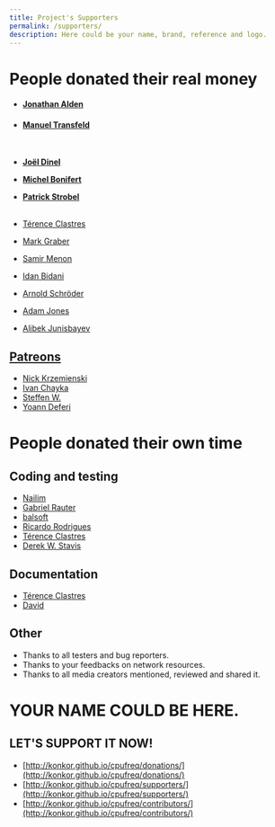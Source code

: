 ```yaml
---
title: Project's Supporters
permalink: /supporters/
description: Here could be your name, brand, reference and logo.
---
```


# People donated their **real money**

* #### [Jonathan Alden](https://konkor.github.io/cpufreq/supporters/)
* #### [Manuel Transfeld](https://konkor.github.io/cpufreq/supporters/)
<br>


* **[Joël Dinel](https://konkor.github.io/cpufreq/supporters/)**
* **[Michel Bonifert](https://konkor.github.io/cpufreq/supporters/)**
* **[Patrick Strobel](https://konkor.github.io/cpufreq/supporters/)**
<br><br>


* [Térence Clastres](https://github.com/terencode)
* [Mark Graber](https://konkor.github.io/cpufreq/supporters/)
* [Samir Menon](https://konkor.github.io/cpufreq/supporters/)
* [Idan Bidani](https://konkor.github.io/cpufreq/supporters/)
* [Arnold Schröder](https://konkor.github.io/cpufreq/supporters/)
* [Adam Jones](https://konkor.github.io/cpufreq/supporters/)
* [Alibek Junisbayev](https://konkor.github.io/cpufreq/supporters/)

## [Patreons](https://www.patreon.com/konkor)

* [Nick Krzemienski](https://github.com/krzemienski)
* [Ivan Chayka](https://vk.com/anaumynaugames)
* [Steffen W.](https://www.patreon.com/user/creators?u=7405409)
* [Yoann Deferi](https://konkor.github.io/cpufreq/supporters/)

# People donated their **own time**

## Coding and testing

* [Nailim](https://github.com/Nailim)
* [Gabriel Rauter](https://github.com/raetiacorvus)
* [balsoft](https://github.com/balsoft)
* [Ricardo Rodrigues](https://github.com/RicardoEPRodrigues)
* [Térence Clastres](https://github.com/terencode)
* [Derek W. Stavis](https://github.com/derekstavis)

## Documentation

* [Térence Clastres](https://github.com/terencode)
* [David](https://github.com/BurningSmile)

## Other

* Thanks to all testers and bug reporters.
* Thanks to your feedbacks on network resources.
* Thanks to all media creators mentioned, reviewed and shared it.

# YOUR NAME COULD BE HERE.
## LET'S SUPPORT IT NOW!

* [http://konkor.github.io/cpufreq/donations/](http://konkor.github.io/cpufreq/donations/)
* [http://konkor.github.io/cpufreq/supporters/](http://konkor.github.io/cpufreq/supporters/)
* [http://konkor.github.io/cpufreq/contributors/](http://konkor.github.io/cpufreq/contributors/)
